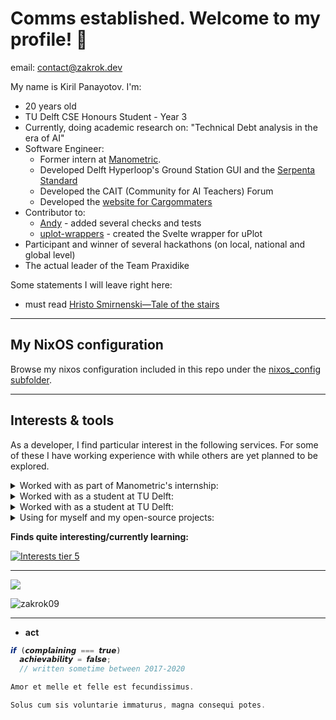 # Comms established. Welcome to my profile! 👋

email: [contact@zakrok.dev](mailto::contact@zakrok.dev)

My name is Kiril Panayotov. I'm:

- 20 years old
- TU Delft CSE Honours Student - Year 3
- Currently, doing academic research on: "Technical Debt analysis in the era of AI"
- Software Engineer:
   - Former intern at [Manometric](https://www.manometric.nl/en/).
   - Developed Delft Hyperloop's Ground Station GUI and the [Serpenta Standard](https://github.com/delft-hyperloop/serpenta)
   - Developed the CAIT (Community for AI Teachers) Forum 
   - Developed the [website for Cargommaters](https://cargo-matters.com/en)
- Contributor to: 
   - [Andy](https://github.com/SERG-Delft/andy) - added several checks and tests
   - [uplot-wrappers](https://github.com/skalinichev/uplot-wrappers) - created the Svelte wrapper for uPlot
- Participant and winner of several hackathons (on local, national and global level)
- The actual leader of the Team Praxidike

Some statements I will leave right here:

- must read [Hristo Smirnenski—Tale of the stairs](https://www.slovo.bg/showwork.php3?AuID=386&WorkID=13571&Level=1)

---

## My NixOS configuration

Browse my nixos configuration included in this repo under the [nixos_config subfolder](./nixos_config).

---

## Interests & tools

As a developer, I find particular interest in the following services. 
For some of these I have working experience with while others are yet planned to be explored.

<details>
<summary>Worked with as part of Manometric's internship:</summary>

[![Interests tier 1](https://skillicons.dev/icons?i=ts,react,jest,docker,nodejs,bash,postgres,sentry)](https://skillicons.dev)
</details>

<details>
<summary>Worked with as a student at TU Delft:</summary>

[![Interests tier 2](https://skillicons.dev/icons?i=ts,svelte,tauri,rust,wasm,vitest,bash,nix)](https://skillicons.dev)
</details>


<details>
<summary>Worked with as a student at TU Delft:</summary>

[![Interests tier 3](https://skillicons.dev/icons?i=java,spring,selenium,sc,c,cpp,py,blender,latex,)](https://skillicons.dev)
</details>


<details>
<summary>Using for myself and my open-source projects:</summary>

[![Interests tier 4](https://skillicons.dev/icons?i=webstorm,supabase,cloudflare,nix,linux,)](https://skillicons.dev)
</details>


**Finds quite interesting/currently learning:**

[![Interests tier 5](https://skillicons.dev/icons?i=rust,haskell,kotlin,vim,wasm,zig,go)](https://skillicons.dev)


---

<picture>
  <source
    srcset="https://github-readme-stats.vercel.app/api?username=zakrok09&show_icons=true&theme=dark"
    media="(prefers-color-scheme: dark)"
  />
  <source
    srcset="https://github-readme-stats.vercel.app/api?username=zakrok09&show_icons=true"
    media="(prefers-color-scheme: light), (prefers-color-scheme: no-preference)"
  />
  <img src="https://github-readme-stats.vercel.app/api?username=zakrok09&show_icons=true" />
</picture>

<p><img align="center" src="https://github-readme-streak-stats.herokuapp.com/?user=zakrok09&theme=dark" alt="zakrok09" /></p>

---

- **act**

```ts
𝙞𝙛 (𝙘𝙤𝙢𝙥𝙡𝙖𝙞𝙣𝙞𝙣𝙜 === 𝙩𝙧𝙪𝙚) 
  𝙖𝙘𝙝𝙞𝙚𝙫𝙖𝙗𝙞𝙡𝙞𝙩𝙮 = 𝙛𝙖𝙡𝙨𝙚;
  // written sometime between 2017-2020
```

```c
Amor et melle et felle est fecundissimus.

Solus cum sis voluntarie immaturus, magna consequi potes.
```
